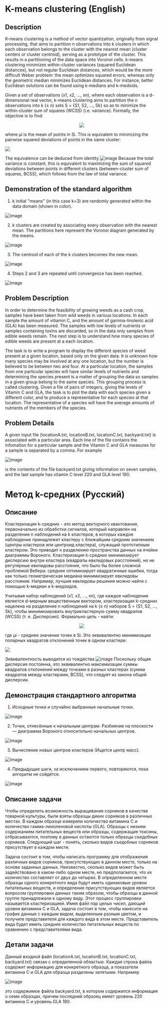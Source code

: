 # K-means clustering (English)

## Description

K-means clustering is a method of vector quantization, originally from signal processing, that aims to partition n observations into k clusters in which each observation belongs to the cluster with the nearest mean (cluster centers or cluster centroid), serving as a prototype of the cluster. This results in a partitioning of the data space into Voronoi cells. k-means clustering minimizes within-cluster variances (squared Euclidean distances), but not regular Euclidean distances, which would be the more difficult Weber problem: the mean optimizes squared errors, whereas only the geometric median minimizes Euclidean distances. For instance, better Euclidean solutions can be found using k-medians and k-medoids.

Given a set of observations (x1, x2, ..., xn), where each observation is a d-dimensional real vector, k-means clustering aims to partition the n observations into k (≤ n) sets S = {S1, S2, ..., Sk} so as to minimize the within-cluster sum of squares (WCSS) (i.e. variance). Formally, the objective is to find:     

<p align="center">
  <img src="https://user-images.githubusercontent.com/86201781/125795860-980f8c22-4fb9-4724-b292-20dee2ed2200.png">
</p>

where μi is the mean of points in Si. This is equivalent to minimizing the pairwise squared deviations of points in the same cluster:


<img src = "https://user-images.githubusercontent.com/86201781/125796322-5150670a-90f0-41f1-a3a2-b1755b224b96.png">



The equivalence can be deduced from identity     ![image](https://user-images.githubusercontent.com/86201781/125796366-f9a360b8-2e66-466d-bf11-bd9fabd4f71b.png)     Because the total variance is constant, this is equivalent to maximizing the sum of squared deviations between points in different clusters (between-cluster sum of squares, BCSS), which follows from the law of total variance.

## Demonstration of the standard algorithm
1. k initial "means" (in this case k=3) are randomly generated within the data domain (shown in color).

![image](https://user-images.githubusercontent.com/86201781/125801421-a4b2c12e-3928-41d0-ac8e-a1cac84c38f2.png)

2. k clusters are created by associating every observation with the nearest mean. The partitions here represent the Voronoi diagram generated by the means.

![image](https://user-images.githubusercontent.com/86201781/125801624-1ce03d9f-e55e-4396-9568-57f120369fd1.png)

3. The centroid of each of the k clusters becomes the new mean.

![image](https://user-images.githubusercontent.com/86201781/125801948-1ee19df0-b7d0-4571-b005-51dbe88bc9f0.png)

4. Steps 2 and 3 are repeated until convergence has been reached.

![image](https://user-images.githubusercontent.com/86201781/125801974-db15f177-6749-4d34-9e72-aca049fa76d4.png)

## Problem Description

In order to determine the feasibility of growing weeds as a cash crop, samples have been
taken from wild weeds in various locations. In each sample the amount of vitiamin C, and the amount
of gamma-linolenic acid (GLA) has been measured. The samples with low levels of nutrients or samples
containing toxins are discarded, so in the data only samples from edible weeds remain. The next step is to
understand how many species of edible weeds are present at a each location.

The task  is to write a program to display the different species of weed present at a
given location, based only on the given data. It is unknown how many species may be involved at any one
location, but the number is believed to be between two and four. At a particular location, the samples from
one particular species will have similar levels of nutrients and determining the species present is a matter
of grouping the data so samples in a given group belong to the same species. This grouping process is
called clustering. Given a file of pairs of integers, giving the levels of Vitamin C and GLA, the task is to
plot the data with each species given a different color, and to produce a representative for each species at
that location. The representative of a species will have the average amounts of nutrients of the members
of the species.

## Problem Details

A given input file (locationA.txt, locationB.txt, locationC.txt, backyard.txt) is associated with a particular area. Each line of the file contains the infomation for a particular sample and the Vitamin C and GLA measures for a sample is separated by a comma. For example

![image](https://user-images.githubusercontent.com/86201781/125835746-2666ac69-9b30-4650-b2d6-58a5c2a41748.png)

is the contents of the file backyard.txt giving information on seven samples, and the last sample has
vitamin C level 220 and GLA level 190.





# Метод k-средних (Русский)

## Описание

Кластеризация k-средних - это метод векторного квантования, первоначально из обработки сигналов, который направлен на разделение n наблюдений на k кластеров, в которых каждое наблюдение принадлежит кластеру с ближайшим средним значением (центры кластеров или центроид кластера), служащий прототипным кластером. Это приводит к разделению пространства данных на ячейки диаграммы Вороного. Кластеризация k-средних минимизирует дисперсию внутри кластера (квадраты евклидовых расстояний), но не регулярные евклидовы расстояния, что было бы более сложной проблемой Вебера: среднее оптимизирует квадратичные ошибки, тогда как только геометрическая медиана минимизирует евклидовы расстояния. Например, лучшие евклидовы решения можно найти с помощью k-медиан и k-медоидов.

Учитывая набор наблюдений (x1, x2, ..., xn), где каждое наблюдение является d-мерным вещественным вектором, кластеризация k-средних нацелена на разделение n наблюдений на k (≤ n) наборов S = {S1, S2, ..., Sk}, чтобы минимизировать внутрикластерную сумму квадратов (WCSS) (т. е. Дисперсию). Формально цель - найти:

<p align="center">
  <img src="https://user-images.githubusercontent.com/86201781/125795860-980f8c22-4fb9-4724-b292-20dee2ed2200.png">
</p>

где μi - среднее значение точек в Si. Это эквивалентно минимизации попарных квадратов отклонений точек в одном кластере:

<img src = "https://user-images.githubusercontent.com/86201781/125796322-5150670a-90f0-41f1-a3a2-b1755b224b96.png">

Эквивалентность выводится из тождества  ![image](https://user-images.githubusercontent.com/86201781/125796366-f9a360b8-2e66-466d-bf11-bd9fabd4f71b.png)  Поскольку общая дисперсия постоянна, это эквивалентно максимизации суммы квадратов отклонений между точками в разных кластерах (сумма квадратов между кластерами, BCSS), что следует из закона общей дисперсии.

## Демонстрация стандартного алгоритма
1. Исходные точки и случайно выбранные начальные точки.

![image](https://user-images.githubusercontent.com/86201781/125801421-a4b2c12e-3928-41d0-ac8e-a1cac84c38f2.png)

2. Точки, отнесённые к начальным центрам. Разбиение на плоскости — диаграмма Вороного относительно начальных центров.

![image](https://user-images.githubusercontent.com/86201781/125801624-1ce03d9f-e55e-4396-9568-57f120369fd1.png)

3. Вычисление новых центров кластеров (Ищется центр масс).

![image](https://user-images.githubusercontent.com/86201781/125801948-1ee19df0-b7d0-4571-b005-51dbe88bc9f0.png)

4. Предыдущие шаги, за исключением первого, повторяются, пока алгоритм не сойдётся.

![image](https://user-images.githubusercontent.com/86201781/125801974-db15f177-6749-4d34-9e72-aca049fa76d4.png)

## Описание задачи

Чтобы определить возможность выращивания сорняков в качестве товарной культуры, были взяты образцы диких сорняков в различных местах. В каждом образце измеряли количество витамина С и количество гамма-линоленовой кислоты (GLA). Образцы с низким содержанием питательных веществ или образцы, содержащие токсины, отбрасываются, поэтому в данных остаются только образцы съедобных сорняков. Следующий шаг - понять, сколько видов съедобных сорняков присутствует в каждом месте.

Задача состоит в том, чтобы написать программу для отображения различных видов сорняков, присутствующих в данном месте, только на основе заданных данных. Неизвестно, сколько видов может быть задействовано в каком-либо одном месте, но предполагается, что их количество составляет от двух до четырех. В определенном месте образцы одного конкретного вида будут иметь одинаковые уровни питательных веществ, и определение присутствующих видов является вопросом
группировки данных таким образом, чтобы образцы в данной группе принадлежали к одному виду. Этот процесс группировки называется кластеризацией. Имея файл пар целых чисел, дающий уровни витамина C и GLA, задача состоит в том, чтобы
нанесите на график данные с каждым видом, выделенным разным цветом, и получите представителя для каждого вида в этом месте. Представитель вида будет иметь среднее количество питательных веществ по сравнению с представителями вида.

## Детали задачи

Данный входной файл (locationA.txt, locationB.txt, locationC.txt, backyard.txt) связан с определенной областью. Каждая строка файла содержит информацию для конкретного образца, а показатели витамина C и GLA для образца разделены запятыми. Например

![image](https://user-images.githubusercontent.com/86201781/125835746-2666ac69-9b30-4650-b2d6-58a5c2a41748.png)

это содержимое файла backyard.txt, в котором содержится информация о семи образцах, причем последний образец имеет уровень 220 витамина C и уровень GLA 190.
